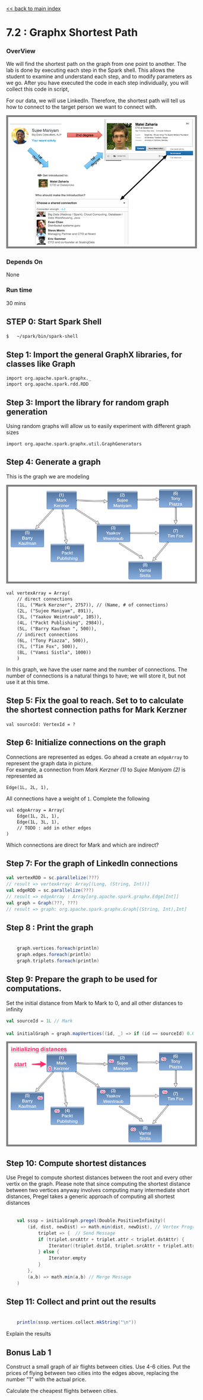 <link rel='stylesheet' href='../assets/css/main.css'/>

[<< back to main index](../../README.md) 

7.2 : Graphx Shortest Path
============================

### OverView
We will find the shortest path on the graph from one point to another. The lab is done by executing each step
in the Spark shell. This allows the student to examine and understand each step, and to modify parameters as we go.
After you have executed the code in each step individually, you will collect this code in script, 

For our data, we will use LinkedIn. Therefore, the shortest path will tell us how to connect to the target person
we want to connect with.

<img src="../images/7.2-connections.png" style="border: 5px solid grey; max-width:100%;" />

### Depends On 
None

### Run time
30 mins


## STEP 0: Start Spark Shell
```bash
$   ~/spark/bin/spark-shell
```

## Step 1: Import the general GraphX libraries, for classes like Graph
 
    import org.apache.spark.graphx._
    import org.apache.spark.rdd.RDD
    
## Step 3: Import the library for random graph generation

Using random graphs will allow us to easily experiment with different graph sizes
    
    import org.apache.spark.graphx.util.GraphGenerators
    
## Step 4: Generate a graph

This is the graph we are modeling

<img src="../images/7.2-network.png" style="border: 5px solid grey; max-width:100%;" />


    val vertexArray = Array(
        // direct connections
        (1L, ("Mark Kerzner", 2757)), // (Name, # of connections)
        (2L, ("Sujee Maniyam", 891)),
        (3L, ("Yaakov Weintraub", 105)),
        (4L, ("Packt Publishing", 2984)),
        (5L, ("Barry Kaufman ", 500)),
        // indirect connections
        (6L, ("Tony Piazza", 500)),
        (7L, ("Tim Fox", 500)),
        (8L, ("Vamsi Sistla", 1000))
        )
        
In this graph, we have the user name and the number of connections. The number of connections is a natural things to have; 
we will store it, but not use it at this time.
        
## Step 5: Fix the goal to reach. Set to to calculate the shortest connection paths for Mark Kerzner

```
val sourceId: VertexId = ?
```
    


## Step 6: Initialize connections on the graph
Connections are represented as edges.  Go ahead a create an `edgeArray` to represent the graph data in picture.  
For example, a connection from *Mark Kerzner (1)* to *Sujee Maniyam (2)* is represented as
```
Edge(1L, 2L, 1),
```
All connections have a weight of `1`.  Complete the following

    val edgeArray = Array(
        Edge(1L, 2L, 1),
        Edge(1L, 3L, 1),
        // TODO : add in other edges
    )

Which connections are direct for Mark and which are indirect?

## Step 7: For the graph of LinkedIn connections

```scala
val vertexRDD = sc.parallelize(???)
// result => vertexArray: Array[(Long, (String, Int))]
val edgeRDD = sc.parallelize(???)
// result => edgeArray : Array[org.apache.spark.graphx.Edge[Int]]
val graph = Graph(???, ???)
// result => graph: org.apache.spark.graphx.Graph[(String, Int),Int]
```

## Step 8 : Print the graph
```scala

    graph.vertices.foreach(println)
    graph.edges.foreach(println)
    graph.triplets.foreach(println)

```
    
## Step 9: Prepare the graph to be used for computations.

Set the initial distance from Mark to Mark to 0, and all other distances to infinity

```scala
val sourceId = 1L // Mark

val initialGraph = graph.mapVertices((id, _) => if (id == sourceId) 0.0 else Double.PositiveInfinity)
```

<img src="../images/7.2c.png" style="border: 5px solid grey; max-width:100%;" />

## Step 10: Compute shortest distances

Use Pregel to compute shortest distances between the root and every other vertix on the graph. 
Please note that since computing the shortest distance between two vertices anyway involves computing many intermediate short distances,
Pregel takes a generic approach of computing all shortest distances

```scala

    val sssp = initialGraph.pregel(Double.PositiveInfinity)(
        (id, dist, newDist) => math.min(dist, newDist), // Vertex Program
            triplet => {  // Send Message
            if (triplet.srcAttr + triplet.attr < triplet.dstAttr) {
                Iterator((triplet.dstId, triplet.srcAttr + triplet.attr))
            } else {
                Iterator.empty
            }
        },
        (a,b) => math.min(a,b) // Merge Message
    )
```
    

## Step 11: Collect and print out the results
 
```scala

    println(sssp.vertices.collect.mkString("\n"))
```
    
Explain the results
    
## Bonus Lab 1
Construct a small graph of air flights between cities. Use 4-6 cities. Put the prices of flying between two cities into the edges above, replacing the number "1" with the actual price.

Calculate the cheapest flights between cities.